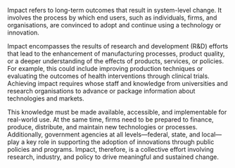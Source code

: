 Impact refers to long-term outcomes that result in system-level change. It involves the process by which end users, such as individuals, firms, and organisations, are convinced to adopt and continue using a technology or innovation. 

Impact encompasses the results of research and development (R&D) efforts that lead to the enhancement of manufacturing processes, product quality, or a deeper understanding of the effects of products, services, or policies. For example, this could include improving production techniques or evaluating the outcomes of health interventions through clinical trials. Achieving impact requires whose staff and knowledge from universities and research organisations to advance or package information about technologies and markets.
 
This knowledge must be made available, accessible, and implementable for real-world use. At the same time, firms need to be prepared to finance, produce, distribute, and maintain new technologies or processes. Additionally, government agencies at all levels—federal, state, and local—play a key role in supporting the adoption of innovations through public policies and programs. Impact, therefore, is a collective effort involving research, industry, and policy to drive meaningful and sustained change.
